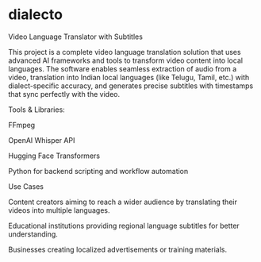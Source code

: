 # dialecto
Video Language Translator with Subtitles

This project is a complete video language translation solution that uses advanced AI frameworks and tools to transform video content into local languages. The software enables seamless extraction of audio from a video, translation into Indian local languages (like Telugu, Tamil, etc.) with dialect-specific accuracy, and generates precise subtitles with timestamps that sync perfectly with the video.

Tools & Libraries:

FFmpeg

OpenAI Whisper API

Hugging Face Transformers

Python for backend scripting and workflow automation

Use Cases

Content creators aiming to reach a wider audience by translating their videos into multiple languages.

Educational institutions providing regional language subtitles for better understanding.

Businesses creating localized advertisements or training materials.
